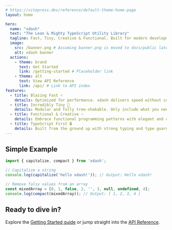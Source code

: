```yaml
---
# https://vitepress.dev/reference/default-theme-home-page
layout: home

hero:
  name: "xdash"
  text: "The Lean & Mighty TypeScript Utility Library"
  tagline: Fast, Tiny, Creative & Functional. Built for modern development with effortless Tree Shaking.
  image:
    src: /banner.png # Assuming banner.png is moved to docs/public later
    alt: xdash banner
  actions:
    - theme: brand
      text: Get Started
      link: /getting-started # Placeholder link
    - theme: alt
      text: View API Reference
      link: /api/ # Link to API index
features:
  - title: Blazing Fast ⚡
    details: Optimized for performance. xdash delivers speed without compromising on features. Get your results, faster.
  - title: Incredibly Tiny 🤏
    details: Modular and fully tree-shakable. Only include what you need, keeping your bundles lean and mean.
  - title: Functional & Creative ✨
    details: Embrace functional programming patterns with elegant and composable utilities. Write cleaner, more predictable code.
  - title: TypeScript First 🔒
    details: Built from the ground up with strong typing and type guards, enhancing code safety and developer experience.
---
```


## Simple Example

```typescript
import { capitalize, compact } from 'xdash';

// Capitalize a string
console.log(capitalize('hello xdash!')); // Output: Hello xdash!

// Remove falsy values from an array
const mixedArray = [0, 1, false, 2, '', 3, null, undefined, 4];
console.log(compact(mixedArray)); // Output: [ 1, 2, 3, 4 ]
```

## Ready to dive in?

Explore the [Getting Started guide](/getting-started) or jump straight into the [API Reference](/api/).
